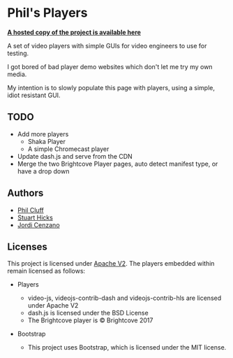 # Phil's Players

**[A hosted copy of the project is available here](https://philcluff.co.uk/players)**

A set of video players with simple GUIs for video engineers to use for testing.

I got bored of bad player demo websites which don't let me try my own media.

My intention is to slowly populate this page with players, using a simple, idiot resistant GUI.

## TODO

* Add more players
  * Shaka Player
  * A simple Chromecast player
* Update dash.js and serve from the CDN
* Merge the two Brightcove Player pages, auto detect manifest type, or have a drop down

## Authors

* [Phil Cluff](https://github.com/geneticgenesis)
* [Stuart Hicks](https://github.com/stuarthicks)
* [Jordi Cenzano](https://github.com/jordicenzano)

## Licenses

This project is licensed under [Apache V2](LICENSE). The players embedded within remain licensed as follows:

* Players
  * video-js, videojs-contrib-dash and videojs-contrib-hls are licensed under Apache V2
  * dash.js is licensed under the BSD License
  * The Brightcove player is &copy; Brightcove 2017

* Bootstrap
  * This project uses Bootstrap, which is licensed under the MIT license.

